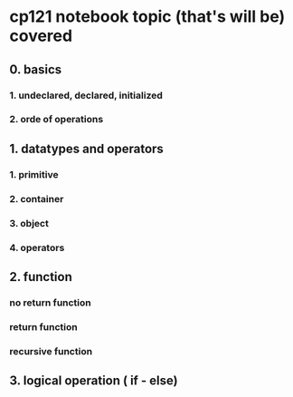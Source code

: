 # cp121 notebook topic (that's will be) covered
## 0. basics
### 1. undeclared, declared, initialized
### 2. orde of operations
## 1. datatypes and operators
### 1. primitive
### 2. container
### 3. object
### 4. operators
## 2. function
### no return function
### return function
### recursive function
## 3. logical operation ( if - else)


